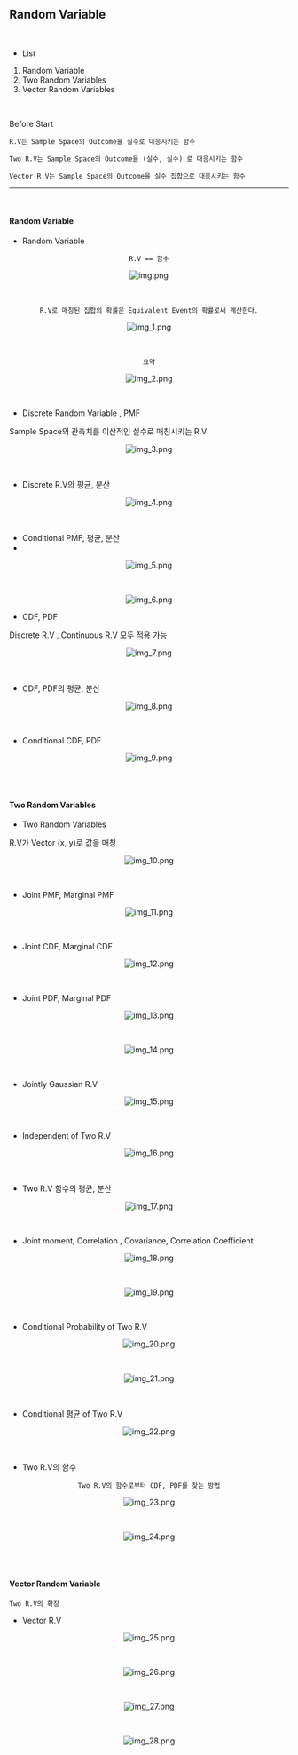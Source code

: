 ## Random Variable

<br>

- List

1. Random Variable
2. Two Random Variables
3. Vector Random Variables

<br>

Before Start 

`R.V는 Sample Space의 Outcome을 실수로 대응시키는 함수`

`Two R.V는 Sample Space의 Outcome을 (실수, 실수) 로 대응시키는 함수`

`Vector R.V는 Sample Space의 Outcome을 실수 집합으로 대응시키는 함수`

---

<br>

#### Random Variable

- Random Variable

<div align="center">

`R.V == 함수`

![img.png](img.png)

<br>

`R.V로 매칭된 집합의 확률은 Equivalent Event의 확률로써 계산한다.`

![img_1.png](img_1.png)

<br>

`요약`

![img_2.png](img_2.png)

<br>

</div>

- Discrete Random Variable , PMF

Sample Space의 관측치를 이산적인 실수로 매칭시키는 R.V

<div align="center">

![img_3.png](img_3.png)

</div>

<br>

- Discrete R.V의 평균, 분산

<div align="center">

![img_4.png](img_4.png)

</div>

<br>

- Conditional PMF, 평균, 분산
- 
<div align="center">

![img_5.png](img_5.png)

<br>

![img_6.png](img_6.png)

</div>

- CDF, PDF 

Discrete R.V , Continuous R.V 모두 적용 가능

<div align="center">

![img_7.png](img_7.png)

</div>

<br>

- CDF, PDF의 평균, 분산

<div align="center">

![img_8.png](img_8.png)

<br>

</div>

- Conditional CDF, PDF 

<div align="center">

![img_9.png](img_9.png)

</div>

<br>

<br>


#### Two Random Variables 

- Two Random Variables

R.V가 Vector (x, y)로 값을 매칭 

<div align="center">

![img_10.png](img_10.png)

<br>

</div>

- Joint PMF, Marginal PMF

<div align="center">

![img_11.png](img_11.png)

<br>

</div>

- Joint CDF, Marginal CDF

<div align="center">

![img_12.png](img_12.png)

<br>

</div>

- Joint PDF, Marginal PDF

<div align="center">

![img_13.png](img_13.png)

<br>

![img_14.png](img_14.png)

<br>

</div>

- Jointly Gaussian R.V

<div align="center">

![img_15.png](img_15.png)

</div>

<br>

- Independent of Two R.V

<div align="center">

![img_16.png](img_16.png)

<br>

</div>

- Two R.V 함수의 평균, 분산

<div align="center">

![img_17.png](img_17.png)

<br>

</div>

- Joint moment, Correlation , Covariance, Correlation Coefficient  

<div align="center">

![img_18.png](img_18.png)

<br>

![img_19.png](img_19.png)

<br>

</div>

- Conditional Probability of Two R.V

<div align="center">

![img_20.png](img_20.png)

<br>

![img_21.png](img_21.png)

<br>

</div>

- Conditional 평균 of Two R.V

<div align="center">

![img_22.png](img_22.png)

<br>

</div>

- Two R.V의 함수

<div align="center">

`Two R.V의 함수로부터 CDF, PDF를 찾는 방법` 

![img_23.png](img_23.png)

<br>

![img_24.png](img_24.png)

<br>

<br>

</div>

#### Vector Random Variable

`Two R.V의 확장`

- Vector R.V

<div align="center">

![img_25.png](img_25.png)

<br>

![img_26.png](img_26.png)

<br>

![img_27.png](img_27.png)

<br>

![img_28.png](img_28.png)

</div>












